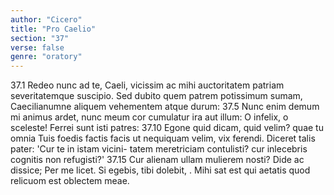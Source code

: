 ```yaml
---
author: "Cicero"
title: "Pro Caelio"
section: "37"
verse: false
genre: "oratory"
---
```


37.1
  Redeo nunc ad te, Caeli, vicissim ac mihi auctoritatem
patriam severitatemque suscipio. Sed dubito quem patrem
potissimum sumam, Caecilianumne aliquem vehementem
atque durum:
37.5
    Nunc enim demum mi animus ardet, nunc meum cor
       cumulatur ira
aut illum:
    O infelix, o sceleste!
Ferrei sunt isti patres:
37.10
    Egone quid dicam, quid velim? quae tu omnia
    Tuis foedis factis facis ut nequiquam velim,
vix ferendi. Diceret talis pater: 'Cur te in istam vicini-
tatem meretriciam contulisti? cur inlecebris cognitis non
refugisti?'
37.15
    Cur alienam ullam mulierem nosti? Dide ac dissice;
    Per me <tibi> licet. Si egebis, tibi dolebit, <non mihi>.
    Mihi sat est qui aetatis quod relicuom est oblectem
       meae.